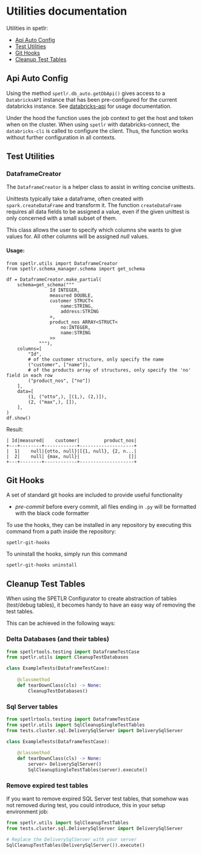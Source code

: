# Utilities documentation

Utilities in spetlr:

* [Api Auto Config](#api-auto-config)
* [Test Utilities](#test-utilities)
* [Git Hooks](#git-hooks)
* [Cleanup Test Tables](#cleanup-test-tables)

## Api Auto Config

Using the method `spetlr.db_auto.getDbApi()` gives access to a 
`DatabricksAPI` instance that has been pre-configured for the 
current databricks instance. See [databricks-api](https://pypi.org/project/databricks-api/)
for usage documentation.

Under the hood the function uses the job context to get the host and token
when on the cluster. When using `spetlr` with databricks-connect, the `databricks-cli` is
called to configure the client. Thus, the function works without further configuration
in all contexts.

## Test Utilities

### DataframeCreator

The `DataframeCreator` is a helper class to assist in writing concise unittests.

Unittests typically take a dataframe, often created with `spark.createDataFrame` and transform it.
The function `createDataFrame` requires all data fields to be assigned a value, even if the given unittest is only concerned with a small subset of them.

This class allows the user to specify which columns she wants to give values for. All other columns will be assigned *null* values.

#### Usage:

```python3
from spetlr.utils import DataframeCreator
from spetlr.schema_manager.schema import get_schema

df = DataframeCreator.make_partial(
    schema=get_schema("""
                Id INTEGER,
                measured DOUBLE,
                customer STRUCT<
                    name:STRING,
                    address:STRING
                >,
                product_nos ARRAY<STRUCT<
                    no:INTEGER,
                    name:STRING
                >>
            """),
    columns=[
        "Id",
        # of the customer structure, only specify the name
        ("customer", ["name"]),
        # of the products array of structures, only specify the 'no' field in each row
        ("product_nos", ["no"])
    ],
    data=[
        (1, ("otto",), [(1,), (2,)]),
        (2, ("max",), []),
    ],
)
df.show()
```
Result:
```
| Id|measured|    customer|         product_nos|
+---+--------+------------+--------------------+
|  1|    null|{otto, null}|[{1, null}, {2, n...|
|  2|    null| {max, null}|                  []|
+---+--------+------------+--------------------+
```

## Git Hooks

A set of standard git hooks are included to provide useful functionality

- *pre-commit* before every commit, all files ending in `.py` will be formatted with the black code formatter

To use the hooks, they can be installed in any repository by executing this command from a path inside the repository:

    spetlr-git-hooks

To uninstall the hooks, simply run this command

    spetlr-git-hooks uninstall

## Cleanup Test Tables
When using the SPETLR Configurator to create abstraction of tables (test/debug tables),
it becomes handy to have an easy way of removing the test tables.

This can be achieved in the following ways:


### Delta Databases (and their tables)

```python
from spetlrtools.testing import DataframeTestCase
from spetlr.utils import CleanupTestDatabases

class ExampleTests(DataframeTestCase):
    
    @classmethod
    def tearDownClass(cls) -> None:
        CleanupTestDatabases()
```

### Sql Server tables

```python
from spetlrtools.testing import DataframeTestCase
from spetlr.utils import SqlCleanupSingleTestTables
from tests.cluster.sql.DeliverySqlServer import DeliverySqlServer

class ExampleTests(DataframeTestCase):
    
    @classmethod
    def tearDownClass(cls) -> None:
        server= DeliverySqlServer()
        SqlCleanupSingleTestTables(server).execute()
```

### Remove expired test tables
If you want to remove expired SQL Server test tables,
that somehow was not removed during test, you could introduce,
this in your setup environment job:

```python
from spetlr.utils import SqlCleanupTestTables
from tests.cluster.sql.DeliverySqlServer import DeliverySqlServer

# Replace the DeliverySqlServer with your server
SqlCleanupTestTables(DeliverySqlServer()).execute()
```
